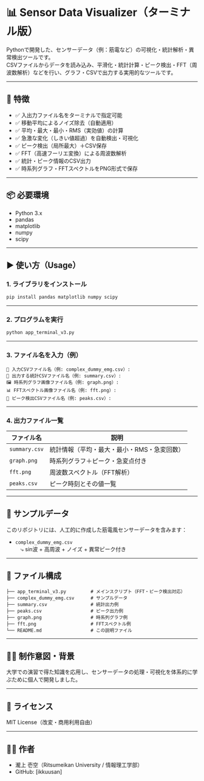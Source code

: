 # 📊 Sensor Data Visualizer（ターミナル版）

Pythonで開発した、センサーデータ（例：筋電など）の可視化・統計解析・異常検出ツールです。  
CSVファイルからデータを読み込み、平滑化・統計計算・ピーク検出・FFT（周波数解析）などを行い、グラフ・CSVで出力する実用的なツールです。

---

## 🚀 特徴

- ✅ 入出力ファイル名をターミナルで指定可能
- ✅ 移動平均によるノイズ除去（自動適用）
- ✅ 平均・最大・最小・RMS（実効値）の計算
- ✅ 急激な変化（しきい値超過）を自動検出・可視化
- ✅ ピーク検出（局所最大）＋CSV保存
- ✅ FFT（高速フーリエ変換）による周波数解析
- ✅ 統計・ピーク情報のCSV出力
- ✅ 時系列グラフ・FFTスペクトルをPNG形式で保存

---

## 📦 必要環境

- Python 3.x
- pandas
- matplotlib
- numpy
- scipy

---

## ▶️ 使い方（Usage）

### 1. ライブラリをインストール

```bash
pip install pandas matplotlib numpy scipy
```

---

### 2. プログラムを実行

```bash
python app_terminal_v3.py
```

---

### 3. ファイル名を入力（例）

```
📂 入力CSVファイル名（例: complex_dummy_emg.csv）:
📄 出力する統計CSVファイル名（例: summary.csv）:
🖼️ 時系列グラフ画像ファイル名（例: graph.png）:
📊 FFTスペクトル画像ファイル名（例: fft.png）:
📄 ピーク検出CSVファイル名（例: peaks.csv）:
```

---

### 4. 出力ファイル一覧

| ファイル名 | 説明 |
|------------|------|
| `summary.csv` | 統計情報（平均・最大・最小・RMS・急変回数） |
| `graph.png`   | 時系列グラフ＋ピーク・急変点付き |
| `fft.png`     | 周波数スペクトル（FFT解析） |
| `peaks.csv`   | ピーク時刻とその値一覧 |

---

## 📂 サンプルデータ

このリポジトリには、人工的に作成した筋電風センサーデータを含みます：

- `complex_dummy_emg.csv`  
　⤷ sin波 + 高周波 + ノイズ + 異常ピーク付き

---

## 📌 ファイル構成

```text
├── app_terminal_v3.py         # メインスクリプト（FFT・ピーク検出対応）
├── complex_dummy_emg.csv      # サンプルデータ
├── summary.csv                # 統計出力例
├── peaks.csv                  # ピーク出力例
├── graph.png                  # 時系列グラフ例
├── fft.png                    # FFTスペクトル例
└── README.md                  # この説明ファイル
```

---

## 👨‍💻 制作意図・背景

大学での演習で得た知識を応用し、センサーデータの処理・可視化を体系的に学ぶために個人で開発しました。  

---

## 🪪 ライセンス

MIT License（改変・商用利用自由）

---

## 🙋‍♂️ 作者

- 瀧上 壱空（Ritsumeikan University / 情報理工学部）
- GitHub: [ikkuusan]
